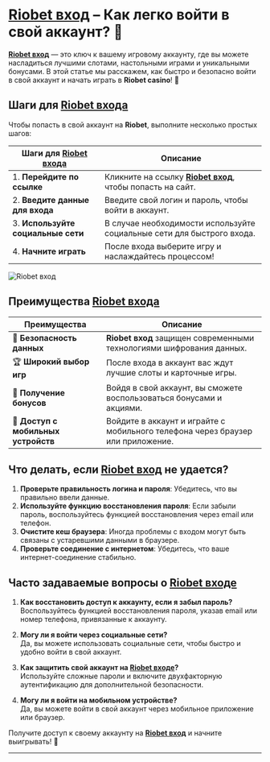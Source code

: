 # [Riobet вход](https://brandplay.link/dtx89f2L) – Как легко войти в свой аккаунт? 🔑

**[Riobet вход](https://brandplay.link/dtx89f2L)** — это ключ к вашему игровому аккаунту, где вы можете насладиться лучшими слотами, настольными играми и уникальными бонусами. В этой статье мы расскажем, как быстро и безопасно войти в свой аккаунт и начать играть в **Riobet casino**! 🚀

## Шаги для **[Riobet входа](https://brandplay.link/dtx89f2L)**

Чтобы попасть в свой аккаунт на **Riobet**, выполните несколько простых шагов:

| Шаги для **[Riobet входа](https://brandplay.link/dtx89f2L)** | Описание                                                         |
|------------------------------------------------------------|-----------------------------------------------------------------|
| 1. **Перейдите по ссылке**                                  | Кликните на ссылку **[Riobet вход](https://brandplay.link/dtx89f2L)**, чтобы попасть на сайт. |
| 2. **Введите данные для входа**                             | Введите свой логин и пароль, чтобы войти в аккаунт. |
| 3. **Используйте социальные сети**                          | В случае необходимости используйте социальные сети для быстрого входа. |
| 4. **Начните играть**                                       | После входа выберите игру и наслаждайтесь процессом! |

![Riobet вход](https://www.bragazeta.ru/wp-content/uploads/2023/06/riobet1.webp)

## Преимущества **[Riobet входа](https://brandplay.link/dtx89f2L)**

| Преимущества                                   | Описание                                                         |
|-------------------------------------------------|-----------------------------------------------------------------|
| 🔐 **Безопасность данных**                      | **Riobet вход** защищен современными технологиями шифрования данных. |
| 🏆 **Широкий выбор игр**                        | После входа в аккаунт вас ждут лучшие слоты и карточные игры. |
| 💸 **Получение бонусов**                        | Войдя в свой аккаунт, вы сможете воспользоваться бонусами и акциями. |
| 📱 **Доступ с мобильных устройств**             | Войдите в аккаунт и играйте с мобильного телефона через браузер или приложение. |

## Что делать, если **[Riobet вход](https://brandplay.link/dtx89f2L)** не удается?

1. **Проверьте правильность логина и пароля**: Убедитесь, что вы правильно ввели данные.
2. **Используйте функцию восстановления пароля**: Если забыли пароль, воспользуйтесь функцией восстановления через email или телефон.
3. **Очистите кеш браузера**: Иногда проблемы с входом могут быть связаны с устаревшими данными в браузере.
4. **Проверьте соединение с интернетом**: Убедитесь, что ваше интернет-соединение стабильно.

## Часто задаваемые вопросы о **[Riobet входе](https://brandplay.link/dtx89f2L)**

1. **Как восстановить доступ к аккаунту, если я забыл пароль?**  
   Воспользуйтесь функцией восстановления пароля, указав email или номер телефона, привязанные к аккаунту.

2. **Могу ли я войти через социальные сети?**  
   Да, вы можете использовать социальные сети, чтобы быстро и удобно войти в свой аккаунт.

3. **Как защитить свой аккаунт на **[Riobet входе](https://brandplay.link/dtx89f2L)**?**  
   Используйте сложные пароли и включите двухфакторную аутентификацию для дополнительной безопасности.

4. **Могу ли я войти на мобильном устройстве?**  
   Да, вы можете войти в свой аккаунт через мобильное приложение или браузер.

Получите доступ к своему аккаунту на **[Riobet вход](https://brandplay.link/dtx89f2L)** и начните выигрывать! 🎉

---

